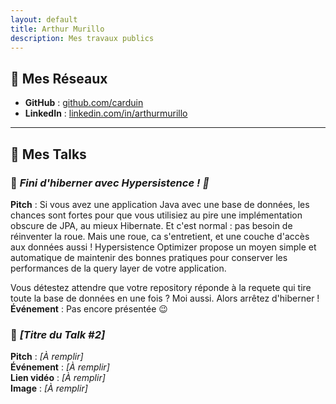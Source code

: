 ```yaml
---
layout: default
title: Arthur Murillo
description: Mes travaux publics
---
```


## 🐙 Mes Réseaux

- **GitHub** : [github.com/carduin](https://github.com/carduin)
- **LinkedIn** : [linkedin.com/in/arthurmurillo](https://www.linkedin.com/in/arthurmurillo/)

---

## 🎤 Mes Talks

### 🔹 *Fini d'hiberner avec Hypersistence ! 🐻*  
**Pitch** : 
Si vous avez une application Java avec une base de données, les chances sont fortes pour que vous utilisiez au pire une implémentation obscure de JPA, au mieux Hibernate. Et c'est normal : pas besoin de réinventer la roue. Mais une roue, ca s'entretient, et une couche d'accès aux données aussi !
Hypersistence Optimizer propose un moyen simple et automatique de maintenir des bonnes pratiques pour conserver les performances de la query layer de votre application.
 
Vous détestez attendre que votre repository réponde à la requete qui tire toute la base de données en une fois ? Moi aussi. Alors arrêtez d'hiberner !  
**Événement** : Pas encore présentée 😉

### 🔹 *[Titre du Talk #2]*  
**Pitch** : _[À remplir]_  
**Événement** : _[À remplir]_  
**Lien vidéo** : _[À remplir]_  
**Image** : _[À remplir]_

